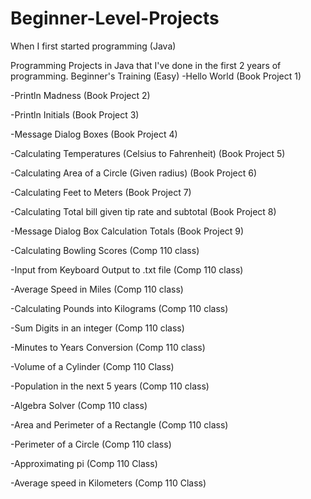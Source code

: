 # Beginner-Level-Projects
When I first started programming (Java)

Programming Projects in Java that I've done in the first 2 years of programming.
Beginner's Training (Easy)
-Hello World (Book Project 1)

-Println Madness (Book Project 2)

-Println Initials (Book Project 3)

-Message Dialog Boxes (Book Project 4)

-Calculating Temperatures (Celsius to Fahrenheit) (Book Project 5)

-Calculating Area of a Circle (Given radius) (Book Project 6)

-Calculating Feet to Meters (Book Project 7)

-Calculating Total bill given tip rate and subtotal (Book Project 8)

-Message Dialog Box Calculation Totals (Book Project 9)

-Calculating Bowling Scores (Comp 110 class)

-Input from Keyboard Output to .txt file (Comp 110 class)

-Average Speed in Miles (Comp 110 class)

-Calculating Pounds into Kilograms (Comp 110 class)

-Sum Digits in an integer (Comp 110 class)

-Minutes to Years Conversion (Comp 110 class)

-Volume of a Cylinder (Comp 110 Class)

-Population in the next 5 years (Comp 110 class)

-Algebra Solver (Comp 110 class)

-Area and Perimeter of a Rectangle (Comp 110 class)

-Perimeter of a Circle (Comp 110 class)

-Approximating pi (Comp 110 Class)

-Average speed in Kilometers (Comp 110 Class)
